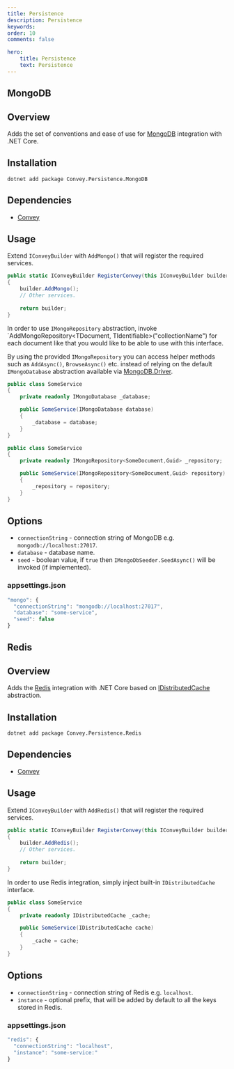 ```yaml
---
title: Persistence
description: Persistence
keywords:
order: 10
comments: false

hero:
    title: Persistence
    text: Persistence
---
```


## MongoDB

## Overview
Adds the set of conventions and ease of use for [MongoDB](https://www.mongodb.com) integration with .NET Core.

## Installation
`dotnet add package Convey.Persistence.MongoDB`

## Dependencies

* [Convey](https://www.nuget.org/packages/Convey)

## Usage

Extend `IConveyBuilder` with `AddMongo()` that will register the required services.

```csharp
public static IConveyBuilder RegisterConvey(this IConveyBuilder builder)
{
    builder.AddMongo();
    // Other services.
    
    return builder;
}
```

In order to use `IMongoRepository` abstraction, invoke `AddMongoRepository<TDocument, TIdentifiable>("collectionName") for each document like that you would like to be able to use with this interface.

By using the provided `IMongoRepository` you can access helper methods such as `AddAsync()`, `BrowseAsync()` etc. instead of relying on the default `IMongoDatabase` abstraction available via [MongoDB.Driver](https://docs.mongodb.com/ecosystem/drivers/csharp/).

```csharp
public class SomeService
{
    private readonly IMongoDatabase _database;

    public SomeService(IMongoDatabase database)
    {
        _database = database;
    }
}
```

```csharp
public class SomeService
{
    private readonly IMongoRepository<SomeDocument,Guid> _repository;

    public SomeService(IMongoRepository<SomeDocument,Guid> repository)
    {
        _repository = repository;
    }
}
```

## Options
* `connectionString` - connection string of MongoDB e.g. `mongodb://localhost:27017`.
* `database` - database name.
* `seed` - boolean value, if `true` then `IMongoDbSeeder.SeedAsync()` will be invoked (if implemented).

### appsettings.json

```js
"mongo": {
  "connectionString": "mongodb://localhost:27017",
  "database": "some-service",
  "seed": false
}
```

## Redis

## Overview
Adds the [Redis](https://redis.io/) integration with .NET Core based on [IDistributedCache](https://docs.microsoft.com/en-us/dotnet/api/microsoft.extensions.caching.distributed.idistributedcache) abstraction.

## Installation
`dotnet add package Convey.Persistence.Redis`

## Dependencies

* [Convey](https://www.nuget.org/packages/Convey)

## Usage

Extend `IConveyBuilder` with `AddRedis()` that will register the required services.

```csharp
public static IConveyBuilder RegisterConvey(this IConveyBuilder builder)
{
    builder.AddRedis();
    // Other services.
    
    return builder;
}
```

In order to use Redis integration, simply inject built-in `IDistributedCache` interface.

```csharp
public class SomeService
{
    private readonly IDistributedCache _cache;

    public SomeService(IDistributedCache cache)
    {
        _cache = cache;
    }
}
```

## Options
* `connectionString` - connection string of Redis e.g. `localhost`.
* `instance` - optional prefix, that will be added by default to all the keys stored in Redis.

### appsettings.json

```js
"redis": {
  "connectionString": "localhost",
  "instance": "some-service:"
}
```